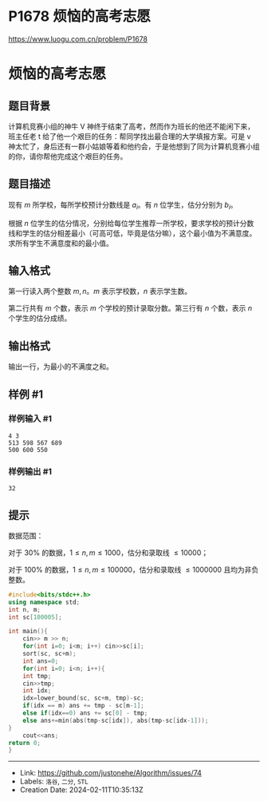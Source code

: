# P1678 烦恼的高考志愿

https://www.luogu.com.cn/problem/P1678
# 烦恼的高考志愿

## 题目背景

计算机竞赛小组的神牛 V 神终于结束了高考，然而作为班长的他还不能闲下来，班主任老 t 给了他一个艰巨的任务：帮同学找出最合理的大学填报方案。可是 v 神太忙了，身后还有一群小姑娘等着和他约会，于是他想到了同为计算机竞赛小组的你，请你帮他完成这个艰巨的任务。

## 题目描述

现有 $m$ 所学校，每所学校预计分数线是 $a_i$。有 $n$ 位学生，估分分别为 $b_i$。

根据 $n$ 位学生的估分情况，分别给每位学生推荐一所学校，要求学校的预计分数线和学生的估分相差最小（可高可低，毕竟是估分嘛），这个最小值为不满意度。求所有学生不满意度和的最小值。

## 输入格式

第一行读入两个整数 $m,n$。$m$ 表示学校数，$n$ 表示学生数。

第二行共有 $m$ 个数，表示 $m$ 个学校的预计录取分数。第三行有 $n$ 个数，表示 $n$ 个学生的估分成绩。

## 输出格式

输出一行，为最小的不满度之和。

## 样例 #1

### 样例输入 #1

```
4 3
513 598 567 689
500 600 550
```

### 样例输出 #1

```
32
```

## 提示

数据范围：

对于 $30\%$ 的数据，$1\leq n,m\leq1000$，估分和录取线 $\leq10000$；

对于 $100\%$ 的数据，$1\leq n,m\leq100000$，估分和录取线 $\leq 1000000$ 且均为非负整数。
```c++
#include<bits/stdc++.h>
using namespace std;
int n, m;
int sc[100005];

int main(){
	cin>> m >> n;
	for(int i=0; i<m; i++) cin>>sc[i];
	sort(sc, sc+m);
	int ans=0;
	for(int i=0; i<n; i++){
	int tmp;
	cin>>tmp;
	int idx;
	idx=lower_bound(sc, sc+m, tmp)-sc;
	if(idx == m) ans += tmp - sc[m-1];
	else if(idx==0) ans += sc[0] - tmp;
	else ans+=min(abs(tmp-sc[idx]), abs(tmp-sc[idx-1]));
}
	cout<<ans;
return 0;
}
```

---

* Link: https://github.com/justonehe/Algorithm/issues/74
* Labels: `洛谷`, `二分`, `STL`
* Creation Date: 2024-02-11T10:35:13Z

